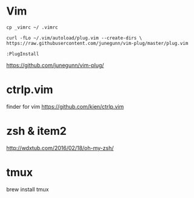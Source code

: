 # Vim

`cp _vimrc ~/ .vimrc`

`curl -fLo ~/.vim/autoload/plug.vim --create-dirs \
    https://raw.githubusercontent.com/junegunn/vim-plug/master/plug.vim`

`:PlugInstall`

https://github.com/junegunn/vim-plug/

# ctrlp.vim
finder for vim
https://github.com/kien/ctrlp.vim

# zsh & item2
http://wdxtub.com/2016/02/18/oh-my-zsh/


# tmux
brew install tmux
